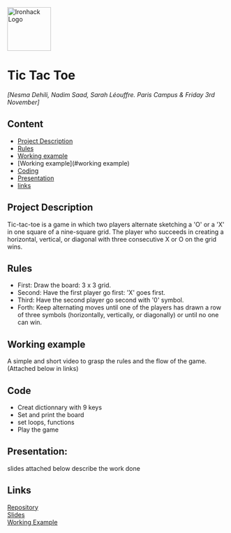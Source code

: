 
<img src="https://bit.ly/2VnXWr2" alt="Ironhack Logo" width="100"/>

# Tic Tac Toe


*[Nesma Dehili, Nadim Saad, Sarah Léouffre. Paris Campus & Friday 3rd November]*

## Content
- [Project Description](#project-description)
- [Rules](#rules)
- [Working example](#rules)
- [Working example](#working example)
- [Coding](#coding)
- [Presentation](#presentation)
- [links](#links)

## Project Description
Tic-tac-toe is a game in which two players alternate sketching a 'O' or a 'X' in one square of a nine-square grid. The player who succeeds in creating a horizontal, vertical, or diagonal with three consecutive X or O on the grid wins. 

## Rules
- First: Draw the board: 3 x 3 grid.
- Second: Have the first player go first: 'X' goes first.
- Third: Have the second player go second with '0' symbol.
- Forth: Keep alternating moves until one of the players has drawn a row of three symbols (horizontally, vertically, or diagonally) or until no one can win.


## Working example 
A simple and short video to grasp the rules and the flow of the game. (Attached below in links)

## Code
- Creat dictionnary with 9 keys
- Set and print the board
- set loops, functions 
- Play the game 
## Presentation: 
slides attached below describe the work done
## Links

[Repository](https://github.com/Nesmad/Tic-Tac-Toe-Game-)  
[Slides](https://github.com/Nesmad/Tic-Tac-Toe-Game-/blob/main/Tic-Tac-Toe%20Project%20Presentation%20%5BDAFT%20NOV%202021%5D.pptx)  
[Working Example](https://www.youtube.com/watch?v=USEjXNCTvcc) 
